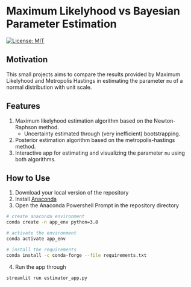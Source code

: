 # Maximum Likelyhood vs Bayesian Parameter Estimation
[![License: MIT](https://img.shields.io/badge/License-MIT-yellow.svg)](https://opensource.org/licenses/MIT)

## Motivation
This small projects aims to compare the results provided by Maximum Likelyhood and Metropolis Hastings in estimating the parameter `mu` of a normal distribution with unit scale.

## Features

1. Maximum likelyhood estimation algorithm based on the Newton-Raphson method. 
   * Uncertainty estimated through (very inefficient) bootstrapping.
3. Posterior estimation algorithm based on the metropolis-hastings method.
4. Interactive app for estimating and visualizing the parameter `mu` using both algorithms.

## How to Use

1. Download your local version of the repository
2. Install [Anaconda](https://docs.anaconda.com/anaconda/install/)
3. Open the Anaconda Powershell Prompt in the repository directory
```sh
# create anaconda environment
conda create -n app_env python=3.8

# activate the environment
conda activate app_env

# install the requirements
conda install -c conda-forge --file requirements.txt
```
4. Run the app through
```sh
streamlit run estimator_app.py
```
